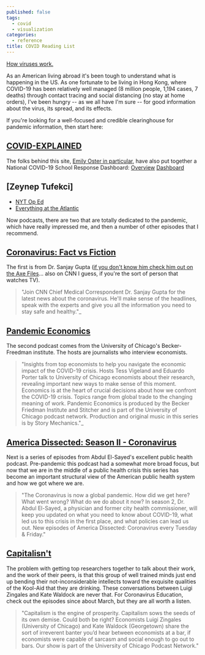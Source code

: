 ```yaml
---
published: false
tags:
  - covid
  - visualization
categories:
  - reference
title: COVID Reading List
---
```


[How viruses work.](https://www.nytimes.com/interactive/2020/04/03/science/coronavirus-genome-bad-news-wrapped-in-protein.html)

As an American living abroad it's been tough to understand what is happening in the US. As one fortunate to be living in Hong Kong, where COVID-19 has been relatively well managed (8 million people, 1,194 cases, 7 deaths) through contact tracing and social distancing (no stay at home orders), I've been hungry -- as we all have I'm sure -- for good information about the virus, its spread, and its effects.

If you're looking for a well-focused and credible clearinghouse for pandemic information, then start here:
## [COVID-EXPLAINED](https://explaincovid.org/)

The folks behind this site, [Emily Oster in particular](https://emilyoster.net), have also put together a National COVID-19 School Response Dashboard: [Overview](https://explaincovid.org/kids/nationwide-covid-19-school-dashboard/) [Dashboard](https://statsiq.co1.qualtrics.com/public-dashboard/v0/dashboard/5f62eaee4451ae001535c839#/dashboard/5f62eaee4451ae001535c839?pageId=Page_1ac6a6bc-92b6-423e-9f7a-259a18648318)

## [Zeynep Tufekci]
- [NYT Op Ed](https://www.nytimes.com/2020/03/17/opinion/coronavirus-face-masks.html)
- [Everything at the Atlantic](https://www.theatlantic.com/author/zeynep-tufekci/)

Now podcasts, there are two that are totally dedicated to the pandemic, which have really impressed me, and then a number of other episodes that I recommend.

## [Coronavirus: Fact vs Fiction](https://edition.cnn.com/audio/podcasts/corona-virus)

The first is from Dr. Sanjay Gupta ([if you don't know him check him out on the Axe Files](https://omny.fm/shows/the-axe-files-with-david-axelrod/ep-378-dr-sanjay-gupta)... also on CNN I guess, if you're the sort of person that watches TV).

>"Join CNN Chief Medical Correspondent Dr. Sanjay Gupta for the latest news about the coronavirus. He'll make sense of the headlines, speak with the experts and give you all the information you need to stay safe and healthy."_

## [Pandemic Economics](https://bfi.uchicago.edu/podcast/pandemic-economics/)

The second podcast comes from the University of Chicago's Becker-Freedman institute. The hosts are journalists who interview economists.

>"Insights from top economists to help you navigate the economic impact of the COVID-19 crisis. Hosts Tess Vigeland and Eduardo Porter talk to University of Chicago economists about their research, revealing important new ways to make sense of this moment. Economics is at the heart of crucial decisions about how we confront the COVID-19 crisis. Topics range from global trade to the changing meaning of work. Pandemic Economics is produced by the Becker Friedman Institute and Stitcher and is part of the University of Chicago podcast network. Production and original music in this series is by Story Mechanics."_

## [America Dissected: Season II - Coronavirus](https://crooked.com/podcast-series/america-dissected/)

Next is a series of episodes from Abdul El-Sayed's excellent public health podcast. Pre-pandemic this podcast had a somewhat more broad focus, but now that we are in the middle of a public health crisis this series has become an important structural view of the American public health system and how we got where we are.

>"The Coronavirus is now a global pandemic. How did we get here? What went wrong? What do we do about it now? In season 2, Dr. Abdul El-Sayed, a physician and former city health commissioner, will keep you updated on what you need to know about COVID-19, what led us to this crisis in the first place, and what policies can lead us out. New episodes of America Dissected: Coronavirus every Tuesday & Friday."

## [Capitalisn't](https://podcasts.apple.com/us/podcast/capitalisnt/id1326698855)

The problem with getting top researchers together to talk about their work, and the work of their peers, is that this group of well trained minds just end up bending their not-inconsiderable intellects toward the exquisite qualities of the Kool-Aid that they are drinking. These conversations between Luigi Zingales and Kate Waldock are never that. For Coronavirus Education, check out the episodes since about March, but they are all worth a listen.

>"Capitalism is the engine of prosperity. Capitalism sows the seeds of its own demise. Could both be right? Economists Luigi Zingales (University of Chicago) and Kate Waldock (Georgetown) share the sort of irreverent banter you’d hear between economists at a bar, if economists were capable of sarcasm and social enough to go out to bars. Our show is part of the University of Chicago Podcast Network."
